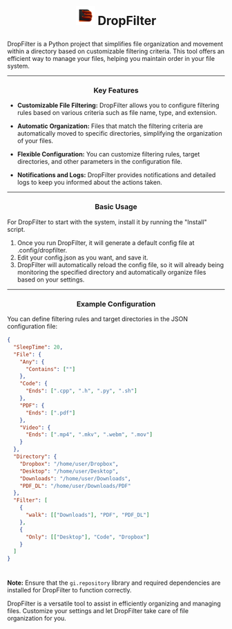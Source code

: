 # <p align="center"><img src="https://github.com/Zvorky/DropFilter/blob/main/ArtWork/DropFilter_icon.svg" width="44" height="44"> DropFilter</p>


DropFilter is a Python project that simplifies file organization and movement within a directory based on customizable filtering criteria. This tool offers an efficient way to manage your files, helping you maintain order in your file system.  

----

### <p align="center">Key Features</p>

- **Customizable File Filtering:** DropFilter allows you to configure filtering rules based on various criteria such as file name, type, and extension.

- **Automatic Organization:** Files that match the filtering criteria are automatically moved to specific directories, simplifying the organization of your files.

- **Flexible Configuration:** You can customize filtering rules, target directories, and other parameters in the configuration file.

- **Notifications and Logs:** DropFilter provides notifications and detailed logs to keep you informed about the actions taken.

----

### <p align="center">Basic Usage</p>

For DropFilter to start with the system, install it by running the "Install" script.

1. Once you run DropFilter, it will generate a default config file at .config/dropfilter.
2. Edit your config.json as you want, and save it.
3. DropFilter will automatically reload the config file, so it will already being monitoring the specified directory and automatically organize files based on your settings.

----

### <p align="center">Example Configuration</p>

You can define filtering rules and target directories in the JSON configuration file:

```json
{
  "SleepTime": 20,
  "File": {
    "Any": {
      "Contains": [""]
    },
    "Code": {
      "Ends": [".cpp", ".h", ".py", ".sh"]
    },
    "PDF": {
      "Ends": [".pdf"]
    },
    "Video": {
      "Ends": [".mp4", ".mkv", ".webm", ".mov"]
    }
  },
  "Directory": {
    "Dropbox": "/home/user/Dropbox",
    "Desktop": "/home/user/Desktop",
    "Downloads": "/home/user/Downloads",
    "PDF_DL": "/home/user/Downloads/PDF"
  },
  "Filter": [
    {
      "walk": [["Downloads"], "PDF", "PDF_DL"]
    },
    {
      "Only": [["Desktop"], "Code", "Dropbox"]
    }
  ]
}
```

#

**Note:** Ensure that the `gi.repository` library and required dependencies are installed for DropFilter to function correctly.

DropFilter is a versatile tool to assist in efficiently organizing and managing files. Customize your settings and let DropFilter take care of file organization for you.
